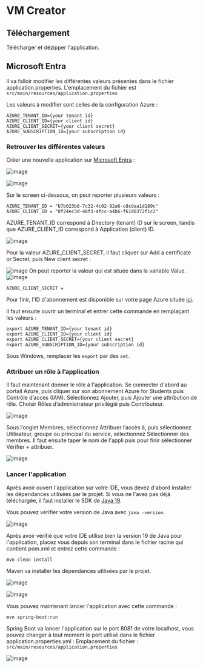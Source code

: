 # VM Creator

## Téléchargement

Télécharger et dézipper l'application.

## Microsoft Entra

Il va falloir modifier les différentes valeurs présentes dans le fichier application.properties.
L'emplacement du fichier est `` src/main/resources/application.properties ``

Les valeurs à modifier sont celles de la configuration Azure :
```
AZURE_TENANT_ID={your tenant id}
AZURE_CLIENT_ID={your client id}
AZURE_CLIENT_SECRET={your client secret}
AZURE_SUBSCRIPTION_ID={your subscription id}
```

### Retrouver les différentes valeurs

Créer une nouvelle application sur [Microsoft Entra](https://entra.microsoft.com/#view/Microsoft_AAD_RegisteredApps/ApplicationsListBlade/quickStartType~/null/sourceType/Microsoft_AAD_IAM) : 

![image](https://github.com/Ranjinie-Souria/VMCreator/assets/36516479/2534921d-cc3e-4744-94fc-98080f829401)

![image](https://github.com/Ranjinie-Souria/VMCreator/assets/36516479/27d2f2a8-e6a1-4961-89be-92935c6b8a48)


Sur le screen ci-dessous, on peut reporter plusieurs valeurs :

```
AZURE_TENANT_ID = "b7b023b8-7c32-4c02-92a6-c8cdaa1d189c"
AZURE_CLIENT_ID = "0f24ec3d-48f3-4fcc-a4b6-f61d0372f1c2"
```

AZURE_TENANT_ID correspond à Directory (tenant) ID sur le screen, tandis que AZURE_CLIENT_ID correspond à Application (client) ID.

![image](https://github.com/Ranjinie-Souria/VMCreator/assets/36516479/f1b0b4a6-0a01-44b0-8fe6-8f0350942fda)

Pour la valeur AZURE_CLIENT_SECRET, il faut cliquer sur Add a certificate or Secret, puis New client secret :

![image](https://github.com/Ranjinie-Souria/VMCreator/assets/36516479/d67f15db-b4b3-4d3a-a616-9544a131c238)
On peut reporter la valeur qui est située dans la variable Value.
![image](https://github.com/Ranjinie-Souria/VMCreator/assets/36516479/474183df-338c-47dd-8cd6-f4b0edba11d4)

```
AZURE_CLIENT_SECRET = 
```

Pour finir, l'ID d'abonnement est disponible sur votre page Azure située [ici](https://portal.azure.com/#@supdevinci.fr/resource/subscriptions/db6cd703-8c6f-484c-a74d-a0256606fca3/overview).

Il faut ensuite ouvrir un terminal et entrer cette commande en remplaçant les valeurs :

```
export AZURE_TENANT_ID={your tenant id}
export AZURE_CLIENT_ID={your client id}
export AZURE_CLIENT_SECRET={your client secret}
export AZURE_SUBSCRIPTION_ID={your subscription id}
```
Sous Windows, remplacer les ``export`` par des ``set``.

### Attribuer un rôle à l’application

Il faut maintenant donner le rôle à l'application.
Se connecter d'abord au portail Azure, puis cliquer sur son abonnement Azure for Students puis Contrôle d’accès (IAM).
Sélectionnez Ajouter, puis Ajouter une attribution de rôle. Choisir Rôles d’administrateur privilégié puis Contributeur.

![image](https://github.com/Ranjinie-Souria/VMCreator/assets/36516479/fa17e62a-7359-43ac-a24a-3d992bdee34b)

Sous l’onglet Membres, sélectionnez Attribuer l’accès à, puis sélectionnez Utilisateur, groupe ou principal du service, sélectionnez Sélectionner des membres.
Il faut ensuite taper le nom de l'appli puis pour finir sélectionner Vérifier + attribuer.

![image](https://github.com/Ranjinie-Souria/VMCreator/assets/36516479/24343596-6482-453c-b5bc-891e0a513253)


### Lancer l'application

Après avoir ouvert l'application sur votre IDE, vous devez d'abord installer les dépendances utilisées par le projet.
Si vous ne l'avez pas déjà téléchargée, il faut installer le SDK de [Java 19](https://www.oracle.com/java/technologies/javase/jdk19-archive-downloads.html). 

Vous pouvez vérifier votre version de Java avec ``java -version``.

![image](https://github.com/Ranjinie-Souria/VMCreator/assets/36516479/c42ce142-93f4-4e9c-99dc-8011bdd24528)

Après avoir vérifié que votre IDE utilise bien la version 19 de Java pour l'application, placez vous depuis son terminal dans le fichier racine qui contient pom.xml et entrez cette commande :

```
mvn clean install
```

Maven va installer les dépendances utilisées par le projet.

![image](https://github.com/Ranjinie-Souria/VMCreator/assets/36516479/a2d20c82-4df8-4dbc-88c4-e09185389ef8)

![image](https://github.com/Ranjinie-Souria/VMCreator/assets/36516479/9bf0c1e3-e8c9-4a01-801e-79711c2fd5f5)

Vous pouvez maintenant lancer l'application avec cette commande :

```
mvn spring-boot:run
```

Spring Boot va lancer l'application sur le port 8081 de votre localhost, vous pouvez changer à tout moment le port utilisé dans le fichier application.properties.yml :
Emplacement du fichier : `` src/main/resources/application.properties ``

![image](https://github.com/Ranjinie-Souria/VMCreator/assets/36516479/4719a975-eaf9-4541-ae48-2993466ddd6d)




